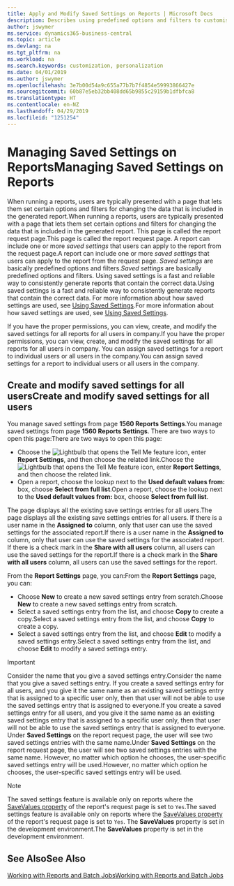 ```yaml
---
title: Apply and Modify Saved Settings on Reports | Microsoft Docs
description: Describes using predefined options and filters to customise a report, and to generate the correct data.
author: jswymer
ms.service: dynamics365-business-central
ms.topic: article
ms.devlang: na
ms.tgt_pltfrm: na
ms.workload: na
ms.search.keywords: customization, personalization
ms.date: 04/01/2019
ms.author: jswymer
ms.openlocfilehash: 3e7b00d54a9c655a77b7b7f4854e59993866427e
ms.sourcegitcommit: 60b87e5eb32bb408dd65b9855c29159b1dfbfca8
ms.translationtype: HT
ms.contentlocale: en-NZ
ms.lasthandoff: 04/29/2019
ms.locfileid: "1251254"
---
```

# <a name="managing-saved-settings-on-reports"></a><span data-ttu-id="a7a69-103">Managing Saved Settings on Reports</span><span class="sxs-lookup"><span data-stu-id="a7a69-103">Managing Saved Settings on Reports</span></span>
<span data-ttu-id="a7a69-104">When running a reports, users are typically presented with a page that lets them set certain options and filters for changing the data that is included in the generated report.</span><span class="sxs-lookup"><span data-stu-id="a7a69-104">When running a reports, users are typically presented with a page that lets them set certain options and filters for changing the data that is included in the generated report.</span></span> <span data-ttu-id="a7a69-105">This page is called the report request page.</span><span class="sxs-lookup"><span data-stu-id="a7a69-105">This page is called the report request page.</span></span> <span data-ttu-id="a7a69-106">A report can include one or more *saved settings* that users can apply to the report from the request page.</span><span class="sxs-lookup"><span data-stu-id="a7a69-106">A report can include one or more *saved settings* that users can apply to the report from the request page.</span></span> <span data-ttu-id="a7a69-107">*Saved settings* are basically predefined options and filters.</span><span class="sxs-lookup"><span data-stu-id="a7a69-107">*Saved settings* are basically predefined options and filters.</span></span> <span data-ttu-id="a7a69-108">Using saved settings is a fast and reliable way to consistently generate reports that contain the correct data.</span><span class="sxs-lookup"><span data-stu-id="a7a69-108">Using saved settings is a fast and reliable way to consistently generate reports that contain the correct data.</span></span> <span data-ttu-id="a7a69-109">For more information about how saved settings are used, see [Using Saved Settings](ui-work-report.md#SavedSettings).</span><span class="sxs-lookup"><span data-stu-id="a7a69-109">For more information about how saved settings are used, see [Using Saved Settings](ui-work-report.md#SavedSettings).</span></span>

<span data-ttu-id="a7a69-110">If you have the proper permissions, you can view, create, and modify the saved settings for all reports for all users in company.</span><span class="sxs-lookup"><span data-stu-id="a7a69-110">If you have the proper permissions, you can view, create, and modify the saved settings for all reports for all users in company.</span></span> <span data-ttu-id="a7a69-111">You can assign saved settings for a report to individual users or all users in the company.</span><span class="sxs-lookup"><span data-stu-id="a7a69-111">You can assign saved settings for a report to individual users or all users in the company.</span></span>

<!--
## Apply saved settings to a report
1. Open the report.

   The report request page appears.    
2. In the **Saved Settings** section of the page, set the **Name** field  to the saved settings that you want to use.

   The **Saved Settings** section only appears if the report has been run before or if there are existing saved settings entries. The saved settings entry called **Last used options and filters** is always available. These settings are the option and filter values that were used the last time you ran the report.

-->

## <a name="create-and-modify-saved-settings-for-all-users"></a><span data-ttu-id="a7a69-112">Create and modify saved settings for all users</span><span class="sxs-lookup"><span data-stu-id="a7a69-112">Create and modify saved settings for all users</span></span>
<span data-ttu-id="a7a69-113">You manage saved settings from page **1560 Reports Settings**.</span><span class="sxs-lookup"><span data-stu-id="a7a69-113">You manage saved settings from page **1560 Reports Settings**.</span></span> <span data-ttu-id="a7a69-114">There are two ways to open this page:</span><span class="sxs-lookup"><span data-stu-id="a7a69-114">There are two ways to open this page:</span></span>
-   <span data-ttu-id="a7a69-115">Choose the ![Lightbulb that opens the Tell Me feature](media/ui-search/search_small.png "Tell me what you want to do") icon, enter **Report Settings**, and then choose the related link.</span><span class="sxs-lookup"><span data-stu-id="a7a69-115">Choose the ![Lightbulb that opens the Tell Me feature](media/ui-search/search_small.png "Tell me what you want to do") icon, enter **Report Settings**, and then choose the related link.</span></span>
-   <span data-ttu-id="a7a69-116">Open a report, choose the lookup next to the **Used default values from:** box, choose **Select from full list**.</span><span class="sxs-lookup"><span data-stu-id="a7a69-116">Open a report, choose the lookup next to the **Used default values from:** box, choose **Select from full list**.</span></span>

<span data-ttu-id="a7a69-117">The page displays all the existing save settings entries for all users.</span><span class="sxs-lookup"><span data-stu-id="a7a69-117">The page displays all the existing save settings entries for all users.</span></span> <span data-ttu-id="a7a69-118">If there is a user name in the **Assigned to** column, only that user can use the saved settings for the associated report.</span><span class="sxs-lookup"><span data-stu-id="a7a69-118">If there is a user name in the **Assigned to** column, only that user can use the saved settings for the associated report.</span></span> <span data-ttu-id="a7a69-119">If there is a check mark in the **Share with all users** column, all users can use the saved settings for the report.</span><span class="sxs-lookup"><span data-stu-id="a7a69-119">If there is a check mark in the **Share with all users** column, all users can use the saved settings for the report.</span></span>

<span data-ttu-id="a7a69-120">From the **Report Settings** page, you can:</span><span class="sxs-lookup"><span data-stu-id="a7a69-120">From the **Report Settings** page, you can:</span></span>
-   <span data-ttu-id="a7a69-121">Choose **New** to create a new saved settings entry from scratch.</span><span class="sxs-lookup"><span data-stu-id="a7a69-121">Choose **New** to create a new saved settings entry from scratch.</span></span>
-   <span data-ttu-id="a7a69-122">Select a saved settings entry from the list, and choose **Copy** to create a copy.</span><span class="sxs-lookup"><span data-stu-id="a7a69-122">Select a saved settings entry from the list, and choose **Copy** to create a copy.</span></span>
-   <span data-ttu-id="a7a69-123">Select a saved settings entry from the list, and choose **Edit** to modify a saved settings entry.</span><span class="sxs-lookup"><span data-stu-id="a7a69-123">Select a saved settings entry from the list, and choose **Edit** to modify a saved settings entry.</span></span>


> [!Important]
> <span data-ttu-id="a7a69-124">Consider the name that you give a saved settings entry.</span><span class="sxs-lookup"><span data-stu-id="a7a69-124">Consider the name that you give a saved settings entry.</span></span> <span data-ttu-id="a7a69-125">If you create a saved settings entry for all users, and you give it the same name as an existing saved settings entry that is assigned to a specific user only, then that user will not be able to use the saved settings entry that is assigned to everyone.</span><span class="sxs-lookup"><span data-stu-id="a7a69-125">If you create a saved settings entry for all users, and you give it the same name as an existing saved settings entry that is assigned to a specific user only, then that user will not be able to use the saved settings entry that is assigned to everyone.</span></span>  <span data-ttu-id="a7a69-126">Under **Saved Settings** on the report request page, the user will see two saved settings entries with the same name.</span><span class="sxs-lookup"><span data-stu-id="a7a69-126">Under **Saved Settings** on the report request page, the user will see two saved settings entries with the same name.</span></span> <span data-ttu-id="a7a69-127">However, no matter which option he chooses, the user-specific saved settings entry will be used.</span><span class="sxs-lookup"><span data-stu-id="a7a69-127">However, no matter which option he chooses, the user-specific saved settings entry will be used.</span></span>

> [!NOTE]
> <span data-ttu-id="a7a69-128">The saved settings feature is available only on reports where the [SaveValues property](https://docs.microsoft.com/en-us/dynamics-nav/savevalues-property) of the report's request page is set to `Yes`.</span><span class="sxs-lookup"><span data-stu-id="a7a69-128">The saved settings feature is available only on reports where the [SaveValues property](https://docs.microsoft.com/en-us/dynamics-nav/savevalues-property) of the report's request page is set to `Yes`.</span></span> <span data-ttu-id="a7a69-129">The **SaveValues** property is set in the development environment.</span><span class="sxs-lookup"><span data-stu-id="a7a69-129">The **SaveValues** property is set in the development environment.</span></span>  

## <a name="see-also"></a><span data-ttu-id="a7a69-130">See Also</span><span class="sxs-lookup"><span data-stu-id="a7a69-130">See Also</span></span>
[<span data-ttu-id="a7a69-131">Working with Reports and Batch Jobs</span><span class="sxs-lookup"><span data-stu-id="a7a69-131">Working with Reports and Batch Jobs</span></span>](ui-work-report.md)  
